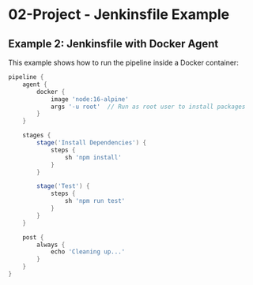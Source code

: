# 02-Project - Jenkinsfile Example

## **Example 2: Jenkinsfile with Docker Agent**

This example shows how to run the pipeline inside a Docker container:

```groovy
pipeline {
    agent {
        docker { 
            image 'node:16-alpine' 
            args '-u root'  // Run as root user to install packages
        }
    }

    stages {
        stage('Install Dependencies') {
            steps {
                sh 'npm install'
            }
        }

        stage('Test') {
            steps {
                sh 'npm run test'
            }
        }
    }

    post {
        always {
            echo 'Cleaning up...'
        }
    }
}
```